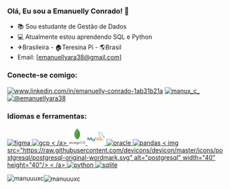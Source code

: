 ### Olá, Eu sou a Emanuelly Conrado! 💖

- 📚 Sou estudante de Gestão de Dados 
- 💻 Atualmente estou aprendendo SQL e Python 
- ✈Brasileira - 🏠Teresina Pi - 🌎Brasil
-  Email: [emanuellyara38@gmail.com]

<h3 align="left">Conecte-se comigo:</h3>
<p align="left">
<a href="https://linkedin.com/in/www.linkedin.com/in/emanuelly-conrado -1ab31b21a" target="blank"><img align="center" src="https://raw.githubusercontent.com/rahuldkjain/github-profile-readme-generator/master/src/images/icons/Social/linked -in-alt.svg" alt="www.linkedin.com/in/emanuelly-conrado-1ab31b21a" height="30" width="40" /></a>
<a href="https://instagram .com/manux_c_" target="blank"><img align="center" src="https://raw.githubusercontent.com/rahuldkjain/github-profile-readme-generator/master/src/images/icons/Social /instagram.svg" alt="manux_c_" height="30" width="40" /></a>
<a href="https://medium.com/@emanuellyara38" target="blank"><img alinhar="center" src="https://raw.githubusercontent.com/rahuldkjain/github-profile-readme-generator/master/src/images/icons/Social/medium.svg" alt="@emanuellyara38" height= "30" width="40" /></a>
</p>

<h3 align="left">Idiomas e ferramentas:</h3>
<p align="left"> <a href="https://www.figma.com/" target="_blank" rel="noreferrer"> <img src="https://www.vectorlogo.zone/ logos/figma/figma-icon.svg" alt="figma" width="40" height="40"/> </a> <a href="https://cloud.google.com" target="_blank " rel="noreferrer"> <img src="https://www.vectorlogo.zone/logos/google_cloud/google_cloud-icon.svg" alt="gcp" width="40" height="40"/> < /a> <a href="https://www.mongodb.com/" target="_blank" rel="noreferrer"> <img src="https://raw.githubusercontent.com/devicons/devicon/master /icons/mongodb/mongodb-original-wordmark.svg" alt="mongodb" width="40" height="40"/> </a> <a href="https://www.mysql.com/" target="_blank" rel="noreferrer"> <img src="https://raw.githubusercontent.com/devicons/devicon/master/icons/mysql/mysql-original-wordmark.svg" alt="mysql" largura ="40" height="40"/> </a> <a href="https://www.oracle.com/" target="_blank" rel="noreferrer"> <img src="https:/ /raw.githubusercontent.com/devicons/devicon/master/icons/oracle/oracle-original.svg" alt="oracle" width="40" height="40"/> </a> <a href="https ://pandas.pydata.org/" target="_blank" rel="noreferrer"> <img src="https://raw.githubusercontent.com/devicons/devicon/2ae2a900d2f041da66e950e4d48052658d850630/icons/pandas/pandas-original. svg" alt="pandas" width="40" height="40"/> </a> <a href="https://www.postgresql.org" target="_blank" rel="noreferrer"> < img src="https://raw.githubusercontent.com/devicons/devicon/master/icons/postgresql/postgresql-original-wordmark.svg" alt="postgresql" width="40" height="40"/> < /a> <a href="https://www.python.org" target="_blank" rel="noreferrer"> <img src="https://raw.githubusercontent.com/devicons/devicon/master/ ícones/python/python-original.svg" alt="python" width="40" height="40"/> </a> <a href="https://www.sqlite.org/" target=" _blank" rel="noreferrer"> <img src="https://www.vectorlogo.zone/logos/sqlite/sqlite-icon.svg" alt="sqlite" width="40" height="40"/> </a>

</p> <p><img align="left" src="https://github-readme-stats. vercel.app/api/top-langs?username=manuuuxc&show_icons=true&locale=en&layout=compact" alt="manuuuxc" /></p>

<p> <img align="center" src="https:// github-readme-stats.vercel.app/api?username=manuuuxc&show_icons=true&locale=en" alt="manuuuxc" /></p>

<!--
**Manuuuxc/Manuuuxc** is a ✨ _special_ ✨ repository because its `README.md` (this file) appears on your GitHub profile.

Here are some ideas to get you started:

- 🔭 I’m currently working on ...
- 🌱 I’m currently learning ...
- 👯 I’m looking to collaborate on ...
- 🤔 I’m looking for help with ...
- 💬 Ask me about ...
- 📫 How to reach me: ...
- 😄 Pronouns: ...
- ⚡ Fun fact: ...
-->
